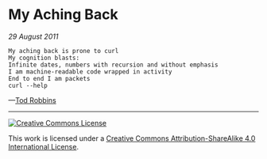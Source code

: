 # My Aching Back
_29 August 2011_
```
My aching back is prone to curl
My cognition blasts:
Infinite dates, numbers with recursion and without emphasis
I am machine-readable code wrapped in activity
End to end I am packets
curl --help
```
—[Tod Robbins](http://todrobbins.com)

---

<a rel="license" href="http://creativecommons.org/licenses/by-sa/4.0/">
<img alt="Creative Commons License" style="border-width:0" src="https://i.creativecommons.org/l/by-sa/4.0/88x31.png" /></a><br />

This work is licensed under a <a rel="license" href="http://creativecommons.org/licenses/by-sa/4.0/">Creative Commons Attribution-ShareAlike 4.0 International License</a>.